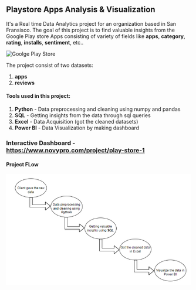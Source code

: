 ## Playstore Apps Analysis & Visualization

It's a Real time Data Analytics project for an organization based in San Fransisco. The goal of this project is to find valuable insights
from the Google Play store Apps consisting of variety of fields like **apps**, **category**, **rating**, **installs**, **sentiment**, etc..

![Goolge Play Store](https://henrilechatnoir.com/wp-content/uploads/2019/12/google-play-store-788x443.jpg)

The project consist of two datasets:
1. **apps**
2. **reviews**

#### Tools used in this project:
1. **Python** - Data preprocessing and cleaning using numpy and pandas
2. **SQL** - Getting insights from the data through sql queries
3. **Excel** - Data Acquisition (got the cleaned datasets)
4. **Power BI** - Data Visualization by making dashboard

### Interactive Dashboard - https://www.novypro.com/project/play-store-1
#### Project FLow
![Project_Flow](imgs/ProjectFlow.png)

